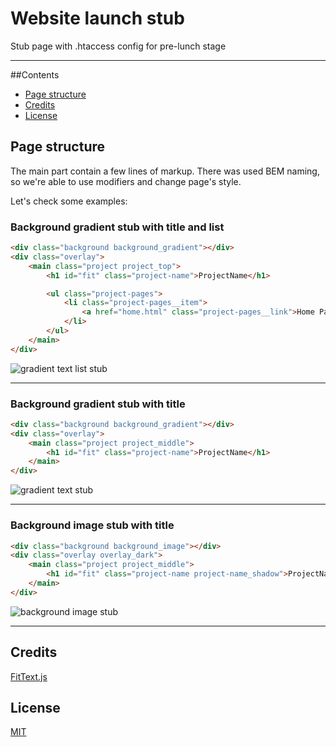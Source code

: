 # Website launch stub

Stub page with .htaccess config for pre-lunch stage

---

##Contents
* [Page structure](#pge-structure)
* [Credits](#credits)
* [License](#license)


## Page structure 
The main part contain a few lines of markup. There was used BEM naming, so we're able to use modifiers and change page's style.

Let's check some examples:

### Background gradient stub with title and list
```html
<div class="background background_gradient"></div>
<div class="overlay">
    <main class="project project_top">
        <h1 id="fit" class="project-name">ProjectName</h1>

        <ul class="project-pages">
            <li class="project-pages__item">
                <a href="home.html" class="project-pages__link">Home Page</a>
            </li>
        </ul>
    </main>
</div>
```

![gradient text list stub](https://github.com/website-templates/website-launch-stubs/blob/master/test_screenshots/gradient-text-list-stub.jpg)

---

### Background gradient stub with title
```html
<div class="background background_gradient"></div>
<div class="overlay">
    <main class="project project_middle">
        <h1 id="fit" class="project-name">ProjectName</h1>
    </main>
</div>
```

![gradient text stub](https://github.com/website-templates/website-launch-stubs/blob/master/test_screenshots/gradient-text-stub.jpg)

---

### Background image stub with title
```html
<div class="background background_image"></div>
<div class="overlay overlay_dark">
    <main class="project project_middle">
        <h1 id="fit" class="project-name project-name_shadow">ProjectName</h1>
    </main>
</div>
```

![background image stub](https://github.com/website-templates/website-launch-stubs/blob/master/test_screenshots/background-image-stub.jpg)

---

## Credits
[FitText.js](https://github.com/adactio/FitText.js)

## License
[MIT](http://opensource.org/licenses/MIT)
